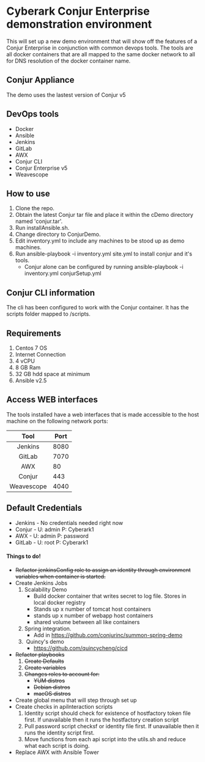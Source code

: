 # Cyberark Conjur Enterprise demonstration environment

This will set up a new demo environment that will show off the features of a Conjur Enterprise in conjunction with common devops tools.  The tools are all docker containers that are all mapped to the same docker network to all for DNS resolution of the docker container name.

## Conjur Appliance

The demo uses the lastest version of Conjur v5

## DevOps tools

* Docker
* Ansible
* Jenkins
* GitLab
* AWX
* Conjur CLI 
* Conjur Enterprise v5
* Weavescope

## How to use

1. Clone the repo.
2. Obtain the latest Conjur tar file and place it within the cDemo directory named 'conjur.tar'.
3. Run installAnsible.sh.
4. Change directory to ConjurDemo.
5. Edit inventory.yml to include any machines to be stood up as demo machines.
6. Run ansible-playbook -i inventory.yml site.yml to install conjur and it's tools.
    * Conjur alone can be configured by running ansible-playbook -i inventory.yml conjurSetup.yml

## Conjur CLI information

The cli has been configured to work with the Conjur container.  It has the scripts folder mapped to /scripts.

## Requirements

1. Centos 7 OS
2. Internet Connection
3. 4 vCPU
4. 8 GB Ram
5. 32 GB hdd space at minimum
6. Ansible v2.5

## Access WEB interfaces

The tools installed have a web interfaces that is made accessible to the host machine on the following network ports:

|    Tool    	| Port 	|
|:----------:	|------	|
|   Jenkins  	| 8080 	|
|   GitLab   	| 7070 	|
|     AWX    	| 80   	|
| Conjur     	| 443  	|
| Weavescope 	| 4040 	|

## Default Credentials
* Jenkins - No credentials needed right now
* Conjur - U: admin P: Cyberark1
* AWX - U: admin P: password
* GitLab - U: root P: Cyberark1

#### Things to do!

* ~~Refactor jenkinsConfig role to assign an identity through environment variables when container is started.~~
* Create Jenkins Jobs
    1. Scalability Demo
        * Build docker container that writes secret to log file. Stores in local docker registry
        * Stands up x number of tomcat host containers
        * stands up x number of webapp host containers
        * shared volume between all like containers
    2. Spring integration.
        * Add in https://github.com/conjurinc/summon-spring-demo
    3.  Quincy's demo
        * https://github.com/quincycheng/cicd
* ~~Refactor playbooks~~
    1. ~~Create Defaults~~
    2. ~~Create variables~~
    3. ~~Changes roles to account for:~~
        * ~~YUM distros~~
        * ~~Debian distros~~
        * ~~macOS distros~~
* Create global menu that will step through set up
* Create checks in apiInteraction scripts
    1. Identity script should check for existence of hostfactory token file first. If unavailable then it runs the hostfactory creation script
    2. Pull password script checksf or identity file first. If unavailable then it runs the identity script first.
    3. Move functions from each api script into the utils.sh and reduce what each script is doing. 
* Replace AWX with Ansible Tower